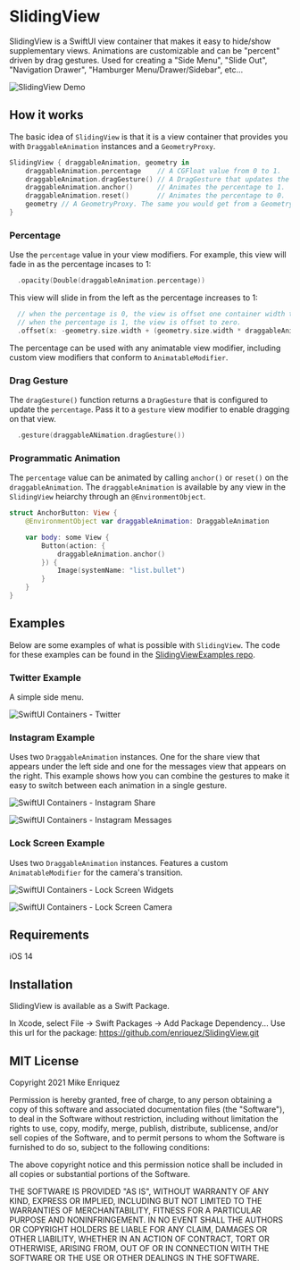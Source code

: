# SlidingView

SlidingView is a SwiftUI view container that makes it easy to hide/show supplementary views. Animations are customizable and can be "percent" driven by drag gestures. Used for creating a "Side Menu", "Slide Out", "Navigation Drawer", "Hamburger Menu/Drawer/Sidebar", etc...

![SlidingView Demo](https://media.giphy.com/media/3nOVO8b9bTsVuhgNBs/giphy.gif)

## How it works

The basic idea of `SlidingView` is that it is a view container that provides you with `DraggableAnimation` instances and a `GeometryProxy`.

```swift
SlidingView { draggableAnimation, geometry in
    draggableAnimation.percentage    // A CGFloat value from 0 to 1.
    draggableAnimation.dragGesture() // A DragGesture that updates the percentage value while the user is dragging.
    draggableAnimation.anchor()      // Animates the percentage to 1.
    draggableAnimation.reset()       // Animates the percentage to 0.
    geometry // A GeometryProxy. The same you would get from a GeometryReader.
}
```

### Percentage

Use the `percentage` value in your view modifiers.  For example, this view will fade in as the percentage incases to 1:

```swift
  .opacity(Double(draggableAnimation.percentage))
```

This view will slide in from the left as the percentage increases to 1:

```swift
  // when the percentage is 0, the view is offset one container width to the left.
  // when the percentage is 1, the view is offset to zero.
  .offset(x: -geometry.size.width + (geometry.size.width * draggableAnimation.percentage))
```

The percentage can be used with any animatable view modifier, including custom view modifiers that conform to `AnimatableModifier`.

### Drag Gesture

The `dragGesture()` function returns a `DragGesture` that is configured to update the `percentage`.  Pass it to a `gesture` view modifier to enable dragging on that view.

```swift
  .gesture(draggableANimation.dragGesture())
```

### Programmatic Animation

The `percentage` value can be animated by calling `anchor()` or `reset()` on the `draggableAnimation`.  The `draggableAnimation` is available by any view in the `SlidingView` heiarchy through an `@EnvironmentObject`.

```swift
struct AnchorButton: View {
    @EnvironmentObject var draggableAnimation: DraggableAnimation

    var body: some View {
        Button(action: {
            draggableAnimation.anchor()
        }) {
            Image(systemName: "list.bullet")
        }
    }
}
```

## Examples

Below are some examples of what is possible with `SlidingView`.  The code for these examples can be found in the [SlidingViewExamples repo](https://github.com/enriquez/SlidingViewExamples).

### Twitter Example

A simple side menu.

![SwiftUI Containers - Twitter](https://user-images.githubusercontent.com/61213/112880578-9ab64f80-9098-11eb-96c5-aedaae4060e4.png)


### Instagram Example

Uses two `DraggableAnimation` instances.  One for the share view that appears under the left side and one for the messages view that appears on the right.  This example shows how you can combine the gestures to make it easy to switch between each animation in a single gesture.

![SwiftUI Containers - Instagram Share](https://user-images.githubusercontent.com/61213/112880655-b6b9f100-9098-11eb-843b-8d928a8b6fc3.png)

![SwiftUI Containers - Instagram Messages](https://user-images.githubusercontent.com/61213/112880671-bb7ea500-9098-11eb-9555-8f0ee123f9db.png)

### Lock Screen Example

Uses two `DraggableAnimation` instances.  Features a custom `AnimatableModifier` for the camera's transition.

![SwiftUI Containers - Lock Screen Widgets](https://user-images.githubusercontent.com/61213/112880725-cd604800-9098-11eb-896b-7d7a0fd347a3.png)

![SwiftUI Containers - Lock Screen Camera](https://user-images.githubusercontent.com/61213/112880846-fbde2300-9098-11eb-81d5-43956f855c83.png)

## Requirements

 iOS 14

## Installation

SlidingView is available as a Swift Package.

In Xcode, select File -> Swift Packages -> Add Package Dependency...  Use this url for the package: https://github.com/enriquez/SlidingView.git

## MIT License

Copyright 2021 Mike Enriquez

Permission is hereby granted, free of charge, to any person obtaining a copy of this software and associated documentation files (the "Software"), to deal in the Software without restriction, including without limitation the rights to use, copy, modify, merge, publish, distribute, sublicense, and/or sell copies of the Software, and to permit persons to whom the Software is furnished to do so, subject to the following conditions:

The above copyright notice and this permission notice shall be included in all copies or substantial portions of the Software.

THE SOFTWARE IS PROVIDED "AS IS", WITHOUT WARRANTY OF ANY KIND, EXPRESS OR IMPLIED, INCLUDING BUT NOT LIMITED TO THE WARRANTIES OF MERCHANTABILITY, FITNESS FOR A PARTICULAR PURPOSE AND NONINFRINGEMENT. IN NO EVENT SHALL THE AUTHORS OR COPYRIGHT HOLDERS BE LIABLE FOR ANY CLAIM, DAMAGES OR OTHER LIABILITY, WHETHER IN AN ACTION OF CONTRACT, TORT OR OTHERWISE, ARISING FROM, OUT OF OR IN CONNECTION WITH THE SOFTWARE OR THE USE OR OTHER DEALINGS IN THE SOFTWARE.
